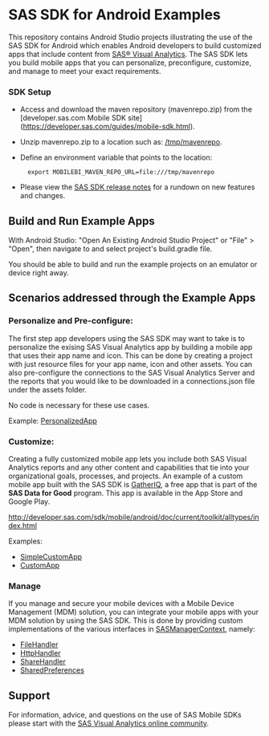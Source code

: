 # SAS SDK for Android Examples

This repository contains Android Studio projects illustrating the use of the SAS SDK for Android which enables Android developers to build customized apps that include content from [SAS® Visual Analytics](https://www.sas.com/en_us/software/visual-analytics.html). The SAS SDK lets you build mobile apps that you can personalize, preconfigure, customize, and manage to meet your exact requirements.

### SDK Setup


* Access and download the maven repository (mavenrepo.zip) from the [developer.sas.com Mobile SDK site] (https://developer.sas.com/guides/mobile-sdk.html).
* Unzip mavenrepo.zip to a location such as: [/tmp/mavenrepo](file:///tmp/mavenrepo/).
* Define an environment variable that points to the location:

		export MOBILEBI_MAVEN_REPO_URL=file:///tmp/mavenrepo
		
* Please view the [SAS SDK release notes](https://developer.sas.com/sdk/mobile/android/doc/current/release_notes.html) for a rundown on new features and changes.

## Build and Run Example Apps

With Android Studio: "Open An Existing Android Studio Project" or "File" > "Open", then navigate to and select project's build.gradle file.

You should be able to build and run the example projects on an emulator or device right away.

## Scenarios addressed through the Example Apps 

### Personalize and Pre-configure: 

The first step app developers using the SAS SDK may want to take is to personalize the exising SAS Visual Analytics app by building a mobile app that uses their app name and icon. This can be done by creating a project with just resource files for your app name, icon and other assets. You can also pre-configure the connections to the SAS Visual Analytics Server and the reports that you would like to be downloaded in a connections.json file under the assets folder.

No code is necessary for these use cases.

Example: [PersonalizedApp](PersonalizedApp)

### Customize: 

Creating a fully customized mobile app lets you include both SAS Visual Analytics reports and any other content and capabilities that tie into your organizational goals, processes, and projects. An example of a custom mobile app built with the SAS SDK is [GatherIQ](https://gatheriq.analytics/), a free app that is part of the **SAS Data for Good** program. This app is available in the App Store and Google Play.

http://developer.sas.com/sdk/mobile/android/doc/current/toolkit/alltypes/index.html

Examples:

* [SimpleCustomApp](SimpleCustomApp)
* [CustomApp](CustomApp)

### Manage
If you manage and secure your mobile devices with a Mobile Device Management (MDM) solution, you can integrate your mobile apps with your MDM solution by using the SAS SDK. This is done by providing custom implementations of the various interfaces in [SASManagerContext](https://developer.sas.com/sdk/mobile/android/doc/current/toolkit/com.sas.android.visualanalytics.sdk/-s-a-s-manager-context/index.html), namely:
 
* [FileHandler](https://developer.sas.com/sdk/mobile/android/doc/current/toolkit/com.sas.android.visualanalytics.sdk/-file-handler/index.html)
* [HttpHandler](https://developer.sas.com/sdk/mobile/android/doc/current/toolkit/com.sas.android.visualanalytics.sdk/-http-handler/index.html)
* [ShareHandler](https://developer.sas.com/sdk/mobile/android/doc/current/toolkit/com.sas.android.visualanalytics.sdk/-share-handler/index.html)
* [SharedPreferences](https://developer.android.com/reference/android/content/SharedPreferences)


## Support
For information, advice, and questions on the use of SAS Mobile SDKs please start with the [SAS Visual Analytics online community](https://communities.sas.com/Visual-Analytics).
